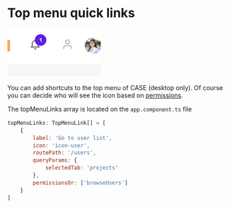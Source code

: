 # Top menu quick links

![quick links](../assets/images/elements/quick-links.png)

You can add shortcuts to the top menu of CASE (desktop only). Of course you can decide who will see the icon based on [permissions](features/roles-and-permissions.md).

The topMenuLinks array is located on the `app.component.ts` file

```js
topMenuLinks: TopMenuLink[] = [
    {
        label: 'Go to user list',
        icon: 'icon-user',
        routePath: '/users',
        queryParams: {
            selectedTab: 'projects'
        },
        permissionsOr: ['browseUsers']
    }
]
```
